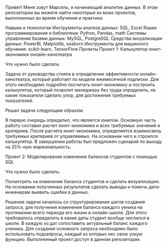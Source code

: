 Привет! Меня зовут Марсель, я начинающий аналитик данных. В этом репозитории вы можете найти некоторые из моих проектов, выполненных во время обучения и практики.

Навыки и технологии
Инструменты анализа данных: SQL, Excel
Языки программирования и библиотеки: Python, Pandas, math
Системы управления базами данных: MySQL, PostgreSQL
Средства визуализации данных: PowerBi, Matplotlib, seaborn
Инструменты для машинного обучения: scikit-learn, TensorFlow
Проекты
Проект 1: Калькулятор юнит-экономики онлайн-кинотеатра

Что нужно было сделать:

Задача от руководства стояла в определении эффективности онлайн-кинотеатра, который работает по модели ежемесячной подписки. Для этого необходимо подробно посчитать юнит-экономику и построить калькулятор, который позволит менеджеру без труда определить, на какие показатели сделать упор, для достижения требуемых показателей.

Решал задачи следующим образом:

В первую очередь определил, что является юнитом.
Основную часть работу составил расчет юнит-экономики и всех требуемых значений и критериев.
После расчета юнит-экономики, определяется взаимосвязь требуемых критериев от управляемых. На основании чего и строился калькулятор.
В завершении работы был предложен сценарий по выходу на 25%-ную маржинальность.

Проект 2: Моделирование изменения балансов студентов с помощью SQL

Что нужно было сделать:

Посмотреть на изменение баланса студентов и сделать визуализацию. На основании полученных результатов сделать выводы и помочь дата-инженерам выявить ошибки в данных.

Решение задачи началось со структурирования шагов создания запроса, для получения изменения баланса каждого уеника на протяжении всего периода его жизни в онлайн-школе.
Для этого требовалось определить в какие даты студент вообще числился в школе. В каждую из дат сопоставить актуальный баланс каждого ученика. Для создания основного запроса необходимо было использовать подзапросы, каждый из которых нес свою узкую функцию.
Выполненный проект доступ в данном репозитории.

